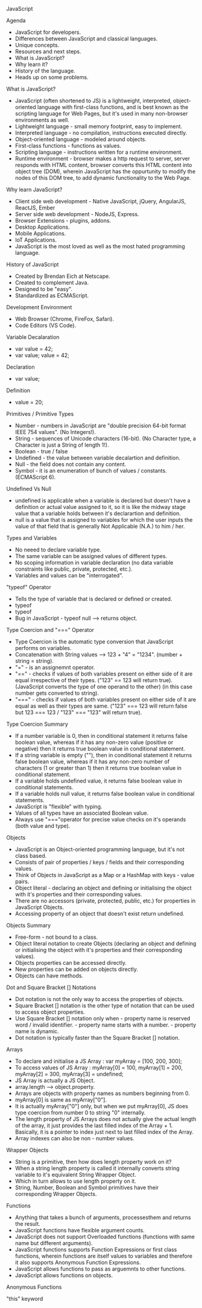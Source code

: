 JavaScript

Agenda
- JavaScript for developers.
- Differences between JavaScript and classical languages.
- Unique concepts.
- Resources and next steps.
- What is JavaScript?
- Why learn it?
- History of the language.
- Heads up on some problems.

What is JavaScript?
- JavaScript (often shortened to JS) is a lightweight, interpreted, object-oriented language with first-class functions, and is best known as the scripting language for Web Pages, but it's used in many non-browser environments as well.
- Lightweight language - small memory footprint, easy to implement.
- Interpreted language - no compilation, instructions executed directly.
- Object-oriented language - modeled around objects.
- First-class functions - functions as values.
- Scripting language - instructions written for a runtime environment.
- Runtime environment - browser makes a http request to server, server responds with HTML content, browser converts this HTML content into object tree (DOM), wherein JavaScript has the oppurtunity to modify the nodes of this DOM tree, to add dynamic functionality to the Web Page.

Why learn JavaScript?
- Client side web development - Native JavaScript, jQuery, AngularJS, ReactJS, Ember
- Server side web development - NodeJS, Express.
- Browser Extensions - plugins, addons.
- Desktop Applications.
- Mobile Applications.
- IoT Applications.
- JavaScript is the most loved as well as the most hated programming language.

History of JavaScript
- Created by Brendan Eich at Netscape.
- Created to complement Java.
- Designed to be "easy".
-  Standardized as ECMAScript.

Development Environment
- Web Browser (Chrome, FireFox, Safari).
- Code Editors (VS Code).

Variable Decalaration
- var value = 42;
- var value; value = 42;  

Declaration
- var value;

Definition
- value = 20;

Primitives / Primitive Types
- Number - numbers in JavaScript are "double precision 64-bit format IEEE 754 values". (No Integers!).
- String - sequences of Unicode characters (16-bit). (No Character type, a Character is just a String of length 1!).
- Boolean - true / false
- Undefined - the value between variable decalartion and definition.
- Null - the field does not contain any content.
- Symbol - it is an enumeration of bunch of values / constants. (ECMAScript 6).

Undefined Vs Null
- undefined is applicable when a variable is declared but doesn't have a definition or actual value assigned to it, so it is like the midway stage value that a variable holds between it's declarartion and definition.
- null is a value that is assigned to variables for which the user inputs the value of that field that is generally Not Applicable (N.A.) to him / her.

Types and Variables 
- No neeed to declare variable type.
- The same variable can be assigned values of different types.
- No scoping information in variable declaration (no data variable constraints like public, private, protected, etc.).
- Variables and values can be "interrogated".


"typeof" Operator
- Tells the type of variable that is declared or defined or created.
- typeof <value>
- typeof <variable>
- Bug in JavaScript - typeof null --> returns object.

Type Coercion and "===" Operator
- Type Coercion is the automatic type conversion that JavaScript performs on variables. 
- Concatenation with String values --> 123 + "4" = "1234". (number + string = string).
- "=" - is an assignemnt operator.
- "==" - checks if values of both variables present on either side of it are equal irrespective of their types. ("123" == 123 will return true). (JavaScript converts the type of one operand to the other) (in this case number gets converted to string).
- "===" - checks if values of both variables present on either side of it are equal as well as their types are same. ("123" === 123 will return false but 123 === 123 / "123" === "123" will return true).

Type Coercion Summary
- If a number variable is 0, then in conditional statement it returns false boolean value, whereas if it has any non-zero value (positive or negative) then it returns true boolean value in conditional statement.
- If a string variable is empty (""), then in conditional statement it returns false boolean value, whereas if it has any non-zero number of characters (1 or greater than 1) then it returns true boolean value in conditional statement.
- If a variable holds undefined value, it returns false boolean value in conditional statements.
- If a variable holds null value, it returns false boolean value in conditional statements.
- JavaScript is "flexible" with typing.
- Values of all types have an associated Boolean value.
- Always use "==="operator for precise value checks on it's operands (both value and type).

Objects
- JavaScript is an Object-oriented programming language, but it's not class based.
- Consists of pair of properties / keys / fields and their corresponding values. 
- Think of Objects in JavaScript as a Map or a HashMap with keys - value pairs.
- Object literal - declaring an object and defining or initialising the object with it's properties and their corresponding values.
- There are no accessors (private, protected, public, etc.) for properties in JavaScript Objects.
- Accessing property of an object that doesn't exist return undefined.

Objects Summary
- Free-form - not bound to a class.
- Object literal notation to create Objects (declaring an object and defining or initialising the object with it's properties and their corresponding values).
- Objects properties can be accessed directly.
- New properties can be added on objects directly.
- Objects can have methods. 

Dot and Square Bracket [] Notations
- Dot notation is not the only way to access the properties of objects.
- Square Bracket [] notation is the other type of notation that can be used to access object properties.
- Use Square Bracket [] notation only when - property name is reserved word / invalid identifier. - property name starts with a number. - property name is dynamic.
- Dot notation is typically faster than the Square Bracket [] notation.

Arrays
- To declare and initialise a JS Array : var myArray = [100, 200, 300];
- To access values of JS Array : myArray[0] = 100, myArray[1] = 200, myArray[2] = 300, myArray[3] = undefined;
- JS Array is actually a JS Object.
- array.length --> object.property.
- Arrays are objects with property names as numbers beginning from 0.
- myArray[0] is same as myArray["0"].
- It is actually myArray["0"] only, but when we put myArray[0], JS does type coercion from number 0 to string "0" internally.
- The length property of JS Arrays does not actually give the actual length of the array, it just provides the last filled index of the Array + 1. Basically, it is a pointer to index just next to last filled index of the Array.
- Array indexes can also be non - number values.

Wrapper Objects
- String is a primitive, then how does length property work on it?
- When a string length property is called it internally converts string variable to it's equivalent String Wrapper Object.
- Which in turn allows to use length property on it.
- String, Number, Boolean and Symbol primitives have their corresponding Wrapper Objects.

Functions
- Anything that takes a bunch of arguments, processesthem and returns the result.
- JavaScript functions have flexible argument counts.
- JavaScript does not support Overloaded functions (functions with same name but different arguments).
- JavaScript functions supports Function Expressions or first class functions, wherein functions are itself values to variables and therefore it also supports Anonymous Function Expressions.
- JavaScript allows functions to pass as arguemnts to other functions.
- JavaScript allows functions on objects.


Anonymous Functions


"this" keyword